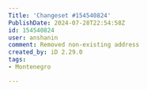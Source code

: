 ```yaml
---
Title: 'Changeset #154540824'
PublishDate: 2024-07-28T22:54:58Z
id: 154540824
user: anshanin
comment: Removed non-existing address
created_by: iD 2.29.0
tags:
- Montenegro

---
```


